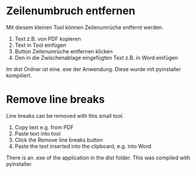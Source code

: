 # Zeilenumbruch entfernen

Mit diesem kleinen Tool können Zeilenumrüche entfernt werden.
1. Text z.B. von PDF kopieren
2. Text in Tool einfügen
3. Button Zeilenumrüche entfernen klicken
4. Den in die Zwischenablage eingefügten Text z.B. in Word einfügen

Im dist Ordner ist eine .exe der Anwendung. Diese wurde mit pyinstaller kompiliert.


# Remove line breaks

Line breaks can be removed with this small tool.
1. Copy text e.g. from PDF
2. Paste text into tool
3. Click the Remove line breaks button
4. Paste the text inserted into the clipboard, e.g. into Word

There is an .exe of the application in the dist folder. This was compiled with pyinstaller.
